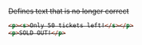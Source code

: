 # <s>

Defines text that is no longer correct

```html
<p><s>Only 50 tickets left!</s></p>
<p>SOLD OUT!</p>
```
